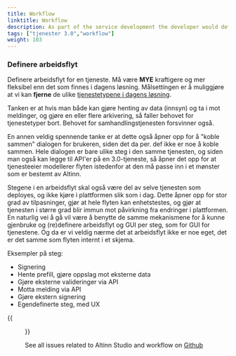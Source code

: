 ```yaml
---
title: Workflow
linktitle: Workflow
description: As part of the service development the developer would define a workflow for the service
tags: ["tjenester 3.0","workflow"]
weight: 103
---
```


### Definere arbeidsflyt

Definere arbeidsflyt for en tjeneste. Må være **MYE** kraftigere og mer fleksibel enn det som finnes i dagens løsning.
Målsettingen er å muliggjøre at vi kan **fjerne** de ulike [tjenestetypene i dagens løsning](https://altinn.github.io/docs/guides/tul/tjenestetyper/).

Tanken er at hvis man både kan gjøre henting av data (innsyn) og ta i mot meldinger, og gjøre en eller flere arkivering, så faller behovet for
tjenestetyper bort. Behovet for samhandlingstjenesten forsvinner også.

En annen veldig spennende tanke er at dette også åpner opp for å "koble sammen" dialogen for brukeren, siden det da per. def ikke er noe å koble sammen.
Hele dialogen er bare ulike steg i den samme tjenesten, og siden man også kan legge til API'er på en 3.0-tjeneste, så åpner det opp
for at tjenesteeier modellerer flyten istedenfor at den må passe inn i et mønster som er bestemt av Altinn.

Stegene i en arbeidsflyt skal også være del av selve tjenesten som deployes, og ikke kjøre i plattformen slik som i dag.
Dette åpner opp for stor grad av tilpasninger, gjør at hele flyten kan enhetstestes, og gjør at tjenesten i større grad blir immun
mot påvirkning fra endringer i plattformen. En naturlig vei å gå vil være å benytte de samme mekanismene for å kunne gjenbruke og (re)definere
arbeidsflyt og GUI per steg, som for GUI for tjenestene. Og da er vi veldig nærme det at arbeidsflyt ikke er noe eget, det er det samme som 
flyten internt i et skjema.

Eksempler på steg: 

- Signering
- Hente prefill, gjøre oppslag mot eksterne data
- Gjøre eksterne valideringer via API
- Motta melding via API
- Gjøre ekstern signering
- Egendefinerte steg, med UX

{{<figure src="../workflow.png?width=1000" title="Banalt enkel implementasjon av arbeidsflyt">}}

See all issues related to Altinn Studio and workflow on [Github](https://github.com/Altinn/altinn-studio/issues?q=is%3Aissue+is%3Aopen+label%3Aworkflow)

